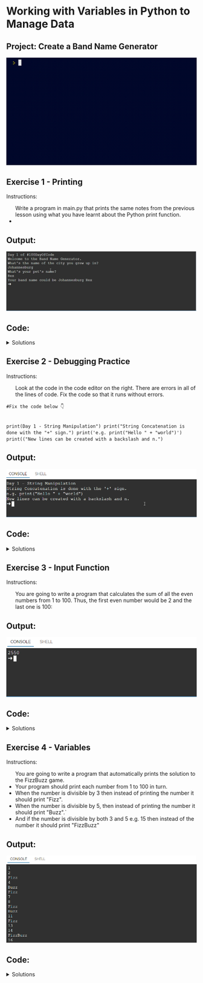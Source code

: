# Working with Variables in Python to Manage Data

## Project: Create a Band Name Generator 
<img src="https://github.com/Jay-Jay23/Python-100-Days-Of-Code/blob/main/Projects/Day%201/band_name_generator.gif" alt="generator">

## Exercise 1 - Printing
Instructions:
<ul
<li>Write a program in main.py that prints the same notes from the previous lesson using what you have learnt about the Python print function.</li>
<li></li>
</ul>

## Output:
<img src="https://github.com/Jay-Jay23/Python-100-Days-Of-Code/blob/main/Projects/Day%201/logs/exercise%201.1.jfif" alt="exercise1">

## Code:
<details>
  <summary>Solutions</summary>
  <ul>
    <li><a href="https://github.com/Jay-Jay23/Python-100-Days-Of-Code/blob/main/Projects/Day%201/logs/exercise%201.py">Average Height</a></li>
  </ul>
</details>



## Exercise 2 - Debugging Practice  
Instructions:
<ul
<li>Look at the code in the code editor on the right. There are errors in all of the lines of code. Fix the code so that it runs without errors.</li>
</ul>
<code>#Fix the code below 👇

print(Day 1 - String Manipulation")
print("String Concatenation is done with the "+" sign.")
  print('e.g. print("Hello " + "world")')
print(("New lines can be created with a backslash and n.")
 </code>

## Output:
<img src="https://github.com/Jay-Jay23/Python-100-Days-Of-Code/blob/main/Projects/Day%201/logs/exercise%202.1.png" alt="exercise2">

## Code:
<details>
  <summary>Solutions</summary>
  <ul>
    <li><a href="https://github.com/Jay-Jay23/Python-100-Days-Of-Code/blob/main/Projects/Day%201/logs/exercise%202.py">L</a></li>
  </ul>
</details>



## Exercise 3 - Input Function 
Instructions:
<ul
<li>You are going to write a program that calculates the sum of all the even numbers from 1 to 100. Thus, the first even number would be 2 and the last one is 100:</li>
</ul>


## Output:
<img src="https://github.com/Jay-Jay23/Python-100-Days-Of-Code/blob/main/Projects/Day%205/logs/exercise-3.1.png" alt="exercise1">

## Code:
<details>
  <summary>Solutions</summary>
  <ul>
    <li><a href="https://github.com/Jay-Jay23/Python-100-Days-Of-Code/blob/main/Projects/Day%205/logs/exercise%203.py">Average Height</a></li>
  </ul>
</details>



## Exercise 4 - Variables  
Instructions:
<ul
<li>You are going to write a program that automatically prints the solution to the FizzBuzz game.</li>
<li>Your program should print each number from 1 to 100 in turn.</li>
<li>When the number is divisible by 3 then instead of printing the number it should print "Fizz".</li>
<li>When the number is divisible by 5, then instead of printing the number it should print "Buzz".`</li>
<li>And if the number is divisible by both 3 and 5 e.g. 15 then instead of the number it should print "FizzBuzz"</li>
</ul>

## Output:
<img src="https://github.com/Jay-Jay23/Python-100-Days-Of-Code/blob/main/Projects/Day%205/logs/exercise-4.1.png" alt="exercise1">

## Code:
<details>
  <summary>Solutions</summary>
  <ul>
    <li><a href="https://github.com/Jay-Jay23/Python-100-Days-Of-Code/blob/main/Projects/Day%205/logs/exercise%204.py">Average Height</a></li>
  </ul>
</details>

